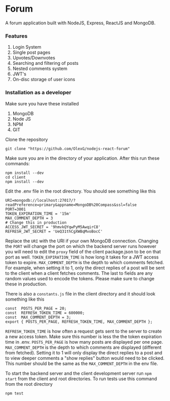 
# Forum
A forum application built with NodeJS, Express, ReactJS and MongoDB.
### Features
1. Login System 
2. Single post pages
3. Upvotes/Downvotes
4. Searching and filtering of posts
5. Nested comments system
6. JWT's
7. On-disc storage of user icons
### Installation as a developer
Make sure you have these installed
1. MongoDB
2. Node JS
3. NPM
4. GIT

Clone the repository
```
git clone "https://github.com/OlexG/nodejs-react-forum"
```
Make sure you are in the directory of your application.
After this run these commands: 
```
npm install --dev
cd client
npm install --dev
```
Edit the .env file in the root directory. You should see something like this
```
URI=mongodb://localhost:27017/?readPreference=primary&appname=MongoDB%20Compass&ssl=false
PORT=3001
TOKEN_EXPIRATION_TIME = '15m'
MAX_COMMENT_DEPTH = 3
# Change this in production
ACCESS_JWT_SECRET = '9hmvkQYqwPyM5AwqirC8'
REFRESH_JWT_SECRET = 'UeQ31thCgXWBqMvoBocC'
```
Replace the ```URI``` with the URI if your own MongoDB connection. Changing the ``PORT`` will change the port on which the backend server runs however you will need to edit the ```proxy``` field of the client package.json to be on that port as well. ```TOKEN_EXPIRATION_TIME``` is how long it takes for a JWT access token to expire. ```MAX_COMMENT_DEPTH``` is the depth to which comments fetched. For example, when setting it to 1, only the direct replies of a post will be sent to the client when a client fetches comments. The last to fields are any random values used to encode the tokens. Please make sure to change these in production. 

There is also a ```constants.js``` file in the client directory and it should look something like this
```
const  POSTS_PER_PAGE = 20;
const  REFRESH_TOKEN_TIME = 600000;
const  MAX_COMMENT_DEPTH = 3;
export { POSTS_PER_PAGE, REFRESH_TOKEN_TIME, MAX_COMMENT_DEPTH };
```
```REFRESH_TOKEN_TIME``` is how often a request gets sent to the server to create a new access token. Make sure this number is less the the token expiration time in .env. ```POSTS_PER_PAGE``` is how many posts are displayed per one page. ```MAX_COMMENT_DEPTH``` is the depth to which comments are displayed (different from fetched). Setting it to 1 will only display the direct replies to a post and to view deeper comments a "show replies" button would need to be clicked. This number should be the same as the ```MAX_COMMENT_DEPTH``` in the env file. 

To start the backend server and the client development server run ```npm start``` from the client and root directories. 
To run tests use this command from the root directory
```
npm test
```

